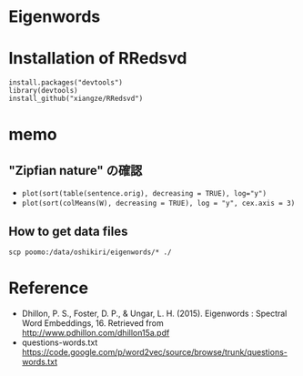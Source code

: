Eigenwords
================

# Installation of RRedsvd

    install.packages("devtools")
    library(devtools)
    install_github("xiangze/RRedsvd")

# memo
## "Zipfian nature" の確認
* `plot(sort(table(sentence.orig), decreasing = TRUE), log="y")`
* `plot(sort(colMeans(W), decreasing = TRUE), log = "y", cex.axis = 3)`

## How to get data files
`scp poomo:/data/oshikiri/eigenwords/* ./`

# Reference
* Dhillon, P. S., Foster, D. P., & Ungar, L. H. (2015). Eigenwords : Spectral Word Embeddings, 16. Retrieved from http://www.pdhillon.com/dhillon15a.pdf
* questions-words.txt <https://code.google.com/p/word2vec/source/browse/trunk/questions-words.txt>

